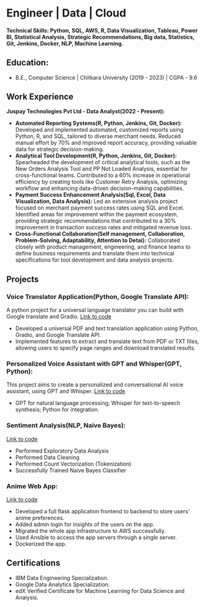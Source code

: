 # Engineer | Data | Cloud

#### Technical Skills: Python, SQL, AWS, R, Data Visualization, Tableau, Power BI, Statistical Analysis, Strategic Recommendations, Big data, Statistics, Git, Jenkins, Docker, NLP, Machine Learning.

## Education:
- B.E., Computer Science | Chitkara University (2019 - 2023) | CGPA - 9.6		

## Work Experience
****Juspay Technologies Pvt Ltd - Data Analyst(2022 - Present):****
-  **Automated Reporting Systems(R, Python, Jenkins, Git, Docker):** Developed and implemented automated, customized reports using Python, R, and SQL, tailored to diverse merchant needs. Reduced manual effort by 70% and improved report accuracy, providing valuable data for strategic decision-making.
- **Analytical Tool Development(R, Python, Jenkins, Git, Docker):** Spearheaded the development of critical analytical tools, such as the New Orders Analysis Tool and PP Not Loaded Analysis, essential for cross-functional teams. Contributed to a 60% increase in operational efficiency by creating tools like Customer Retry Analysis, optimizing workflow and enhancing data-driven decision-making capabilities.
- **Payment Success Enhancement Analysis(Sql, Excel, Data Visualization, Data Analysis):** Led an extensive analysis project focused on merchant payment success rates using SQL and Excel. Identified areas for improvement within the payment ecosystem, providing strategic recommendations that contributed to a 30% improvement in transaction success rates and mitigated revenue loss.
- **Cross-Functional Collaboration(Self management, Collaboration, Problem-Solving, Adaptability, Attention to Detai):** Collaborated closely with product management, engineering, and finance teams to define business requirements and translate them into technical specifications for tool development and data analysis projects.

## Projects
### Voice Translator Application(Python, Google Translate API):
A python project for a universal language translator you can build with Google translate and Gradio. [Link to code](https://github.com/Anirudh3654/AI_translator)
- Developed a universal PDF and text translation application using Python, Gradio, and Google Translate API.
- Implemented features to extract and translate text from PDF or TXT files, allowing users to specify page ranges and download translated results.

### Personalized Voice Assistant with GPT and Whisper(GPT, Python):
This project aims to create a personalized and conversational AI voice assistant, using GPT and Whisper. [Link to code](https://github.com/Anirudh3654/chatbot_OPENAI)
- GPT for natural language processing; Whisper for text-to-speech synthesis; Python for integration.

### Sentiment Analysis(NLP, Naive Bayes):
[Link to code](https://github.com/Anirudh3654/Projects-Data-Science)
- Performed Exploratory Data Analysis
- Performed Data Cleaning
- Performed Count Vectorization (Tokenization)
- Successfully Trained Naive Bayes Classifier

### Anime Web App:
[Link to code](https://github.com/Anirudh3654/animesite)
- Developed a full flask application frontend to backend to store users' anime preferences.
- Added admin login for insights of the users on the app.
- Migrated the whole app infrastructure to AWS successfully.
- Used Ansible to access the app servers through a single server.
- Dockerized the app.

## Certifications
- IBM Data Engineering Specialization.
- Google Data Analytics Specialization.
- edX Verified Certificate for Machine Learning for Data Science and Analysis.
